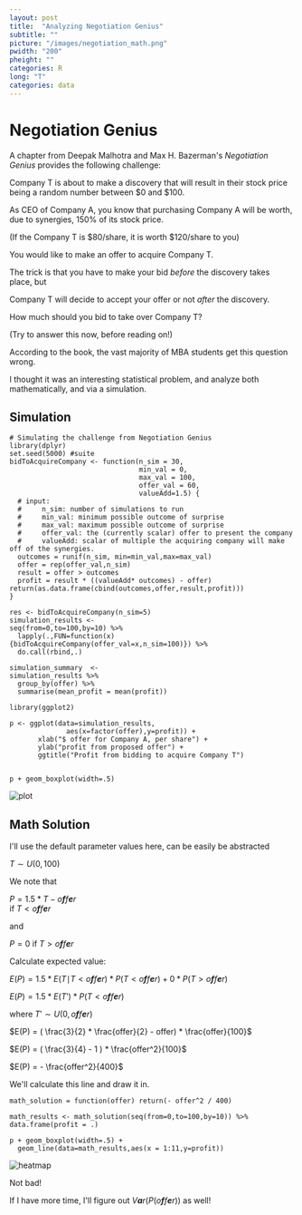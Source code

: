 ```yaml
---
layout: post
title:  "Analyzing Negotiation Genius"
subtitle: ""
picture: "/images/negotiation_math.png"
pwidth: "200"
pheight: ""
categories: R
long: "T"
categories: data
---
```

Negotiation Genius
==================

 
A chapter from Deepak Malhotra and Max H. Bazerman's *Negotiation
Genius* provides the following challenge:

Company T is about to make a discovery that will result in their stock
price being a random number between $0 and $100. 

As CEO of Company A,
you know that purchasing Company A will be worth, due to synergies, 150%
of its stock price.

 (If the Company T is $80/share, it is worth
$120/share to you)

You would like to make an offer to acquire Company T. 

The trick is that
you have to make your bid *before* the discovery takes place, but

Company T will decide to accept your offer or not *after* the discovery.

How much should you bid to take over Company T?

(Try to answer this now, before reading on!)

According to the book, the vast majority of MBA students get this
question wrong.

 I thought it was an interesting statistical problem, and
analyze both mathematically, and via a simulation.

Simulation
----------

    # Simulating the challenge from Negotiation Genius
    library(dplyr)
    set.seed(5000) #suite
    bidToAcquireCompany <- function(n_sim = 30, 
                                    min_val = 0,
                                    max_val = 100,
                                    offer_val = 60,
                                    valueAdd=1.5) {
      # input: 
      #     n_sim: number of simulations to run
      #     min_val: minimum possible outcome of surprise
      #     max_val: maximum possible outcome of surprise
      #     offer_val: the (currently scalar) offer to present the company
      #     valueAdd: scalar of multiple the acquiring company will make off of the synergies.
      outcomes = runif(n_sim, min=min_val,max=max_val)
      offer = rep(offer_val,n_sim)
      result = offer > outcomes
      profit = result * ((valueAdd* outcomes) - offer)
    return(as.data.frame(cbind(outcomes,offer,result,profit))) 
    }

    res <- bidToAcquireCompany(n_sim=5)
    simulation_results <- 
    seq(from=0,to=100,by=10) %>% 
      lapply(.,FUN=function(x) {bidToAcquireCompany(offer_val=x,n_sim=100)}) %>% 
      do.call(rbind,.)

    simulation_summary  <-
    simulation_results %>% 
      group_by(offer) %>%
      summarise(mean_profit = mean(profit))

    library(ggplot2)

    p <- ggplot(data=simulation_results,
                  aes(x=factor(offer),y=profit)) +
           xlab("$ offer for Company A, per share") + 
           ylab("profit from proposed offer") + 
           ggtitle("Profit from bidding to acquire Company T")
     
     
    p + geom_boxplot(width=.5) 

![plot](http://nelsonauner.com/images/negotiation_simulation.png)

Math Solution
-------------

I'll use the default parameter values here, can be easily be abstracted

*T* ∼ *U*(0, 100)

We note that

*P* = 1.5 \* *T* − *o**f**f**e**r*  
if *T* \< *o**f**f**e**r*

and

*P* = 0 if *T* \> *o**f**f**e**r*

Calculate expected value:

*E*(*P*) = 1.5 \* *E*(*T*∣*T* \< *o**f**f**e**r*) \* *P*(*T* \< *o**f**f**e**r*) + 0 \* *P*(*T* \> *o**f**f**e**r*)

*E*(*P*) = 1.5 \* *E*(*T*ʹ) \* *P*(*T* \< *o**f**f**e**r*)

where *T*ʹ ∼ *U*(0, *o**f**f**e**r*)

\$E(P) = ( \\frac{3}{2} \* \\frac{offer}{2} - offer) \* \\frac{offer}{100}\$

\$E(P) = ( \\frac{3}{4} - 1 ) \* \\frac{offer\^2}{100}\$

\$E(P) = - \\frac{offer\^2}{400}\$

We'll calculate this line and draw it in.

    math_solution = function(offer) return(- offer^2 / 400)

    math_results <- math_solution(seq(from=0,to=100,by=10)) %>% data.frame(profit = .)

    p + geom_boxplot(width=.5) + 
      geom_line(data=math_results,aes(x = 1:11,y=profit)) 

![heatmap](http://nelsonauner.com/images/negotiation_math.png)

Not bad!

If I have more time, I'll figure out *V**a**r*(*P*(*o**f**f**e**r*)) as
well!

